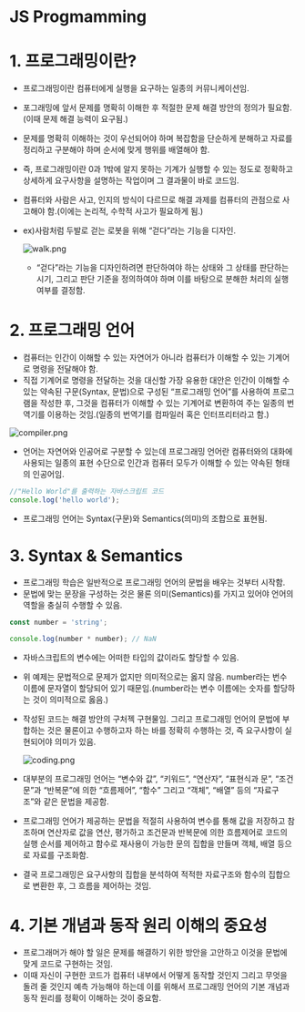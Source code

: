 # JS Progmamming

# 1. 프로그래밍이란?

- 프로그래밍이란 컴퓨터에게 실행을 요구하는 일종의 커뮤니케이션임.

- 포그래밍에 앞서 문제를 명확히 이해한 후 적절한 문제 해결 방안의 정의가 필요함.(이때 문제 해결 능력이 요구됨.)

- 문제를 명확히 이해하는 것이 우선되어야 하며 복잡함을 단순하게 분해하고 자료를 정리하고 구분해야 하며 순서에 맞게 행위를 배열해야 함.

- 즉, 프로그래밍이란 0과 1밖에 알지 못하는 기계가 실행할 수 있는 정도로 정확하고 상세하게 요구사항을 설명하는 작업이며 그 결과물이 바로 코드임.

- 컴퓨터와 사람은 사고, 인지의 방식이 다르므로 해결 과제를 컴퓨터의 관점으로 사고해야 함.(이에는 논리적, 수학적 사고가 필요하게 됨.)

- ex)사람처럼 두발로 걷는 로봇을 위해 “걷다”라는 기능을 디자인.

  ![walk.png](https://prod-files-secure.s3.us-west-2.amazonaws.com/510cd684-c9a0-45bd-b45d-b35ad6027628/976937a7-d465-44f9-b874-02d951bcfa3d/walk.png)

  - “걷다”라는 기능을 디자인하려면 판단하여야 하는 상태와 그 상태를 판단하는 시기, 그리고 판단 기준을 정의하여야 하며 이를 바탕으로 분해한 처리의 실행 여부를 결정함.

# 2. 프로그래밍 언어

- 컴퓨터는 인간이 이해할 수 있는 자연어가 아니라 컴퓨터가 이해할 수 있는 기계어로 명령을 전달해야 함.
- 직접 기계어로 명령을 전달하는 것을 대신할 가장 유용한 대안은 인간이 이해할 수 있는 약속된 구문(Syntax, 문법)으로 구성된 “프로그래밍 언어”를 사용하여 프로그램을 작성한 후, 그것을 컴퓨터가 이해할 수 있는 기계어로 변환하여 주는 일종의 번역기를 이용하는 것임.(일종의 번역기를 컴파일러 혹은 인터프리터라고 함.)

![compiler.png](https://prod-files-secure.s3.us-west-2.amazonaws.com/510cd684-c9a0-45bd-b45d-b35ad6027628/8970bee9-0c04-4129-bfe3-4b5bf968847e/compiler.png)

- 언어는 자연어와 인공어로 구분할 수 있는데 프로그래밍 언어란 컴퓨터와의 대화에 사용되는 일종의 표현 수단으로 인간과 컴퓨터 모두가 이해할 수 있는 약속된 형태의 인공어임.

```jsx
//"Hello World"를 출력하는 자바스크립트 코드
console.log('hello world');
```

- 프로그래밍 언어는 Syntax(구문)와 Semantics(의미)의 조합으로 표현됨.

# 3. Syntax & Semantics

- 프로그래밍 학습은 일반적으로 프로그래밍 언어의 문법을 배우는 것부터 시작함.
- 문법에 맞는 문장을 구성하는 것은 물론 의미(Semantics)를 가지고 있어야 언어의 역할을 충실히 수행할 수 있음.

```jsx
const number = 'string';

console.log(number * number); // NaN
```

- 자바스크립트의 변수에는 어떠한 타입의 값이라도 할당할 수 있음.

- 위 예제는 문법적으로 문제가 없지만 의미적으로는 옳지 않음. number라는 번수 이름에 문자열이 할당되어 있기 때문임.(number라는 변수 이름에는 숫자를 할당하는 것이 의미적으로 옳음.)

- 작성된 코드는 해결 방안의 구처젝 구현물임. 그리고 프로그래밍 언어의 문법에 부합하는 것은 물론이고 수행하고자 하는 바를 정확히 수행하는 것, 즉 요구사항이 실현되어야 의미가 있음.

  ![coding.png](https://prod-files-secure.s3.us-west-2.amazonaws.com/510cd684-c9a0-45bd-b45d-b35ad6027628/3f57dc3d-a02a-47d2-be42-62a303c33fd3/coding.png)

- 대부분의 프로그래밍 언어는 “변수와 값”, “키워드”, “연산자”, “표현식과 문”, “조건문”과 “반복문”에 의한 “흐름제어”, “함수” 그리고 “객체”, “배열” 등의 “자료구조”와 같은 문법을 제공함.

- 프로그래밍 언어가 제공하는 문법을 적절히 사용하여 변수를 통해 값을 저장하고 참조하며 연산자로 값을 연산, 평가하고 조건문과 반복문에 의한 흐름제어로 코드의 실행 순서를 제어하고 함수로 재사용이 가능한 문의 집합을 만들며 객체, 배열 등으로 자료를 구조화함.

- 결국 프로그래밍은 요구사항의 집합을 분석하여 적적한 자료구조와 함수의 집합으로 변환한 후, 그 흐름을 제어하는 것임.

# 4. 기본 개념과 동작 원리 이해의 중요성

- 프로그래머가 해야 할 일은 문제를 해결하기 위한 방안을 고안하고 이것을 문법에 맞게 코드로 구현하는 것임.
- 이때 자신이 구현한 코드가 컴퓨터 내부에서 어떻게 동작할 것인지 그리고 무엇을 돌려 줄 것인지 예측 가능해야 하는데 이를 위해서 프로그래밍 언어의 기본 개념과 동작 원리를 정확이 이해하는 것이 중요함.